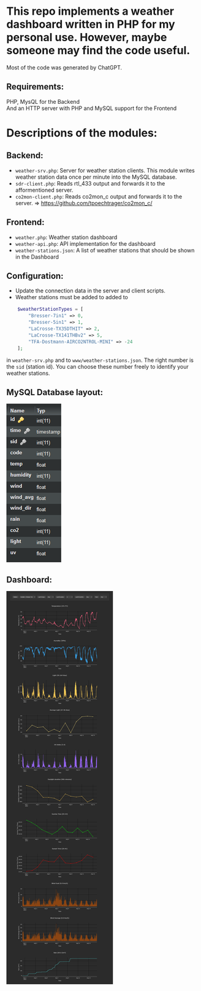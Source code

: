 # This repo implements a weather dashboard written in PHP for my personal use. However, maybe someone may find the code useful.

Most of the code was generated by ChatGPT.

## Requirements:

PHP, MysQL for the Backend  
And an HTTP server with PHP and MySQL support for the Frontend

# Descriptions of the modules:

## Backend:

* `weather-srv.php`: Server for weather station clients. This module writes weather station data once per minute into the MySQL database.
* `sdr-client.php`: Reads rtl_433 output and forwards it to the afformentioned server.
* `co2mon-client.php`: Reads co2mon_c output and forwards it to the server. => https://github.com/tpoechtrager/co2mon_c/

## Frontend:

* `weather.php`: Weather station dashboard  
* `weather-api.php`: API implementation for the dashboard  
* `weather-stations.json`: A list of weather stations that should be shown in the Dashboard

## Configuration:

* Update the connection data in the server and client scripts.
* Weather stations must be added to added to

```php
    $weatherStationTypes = [
        "Bresser-7in1" => 0,
        "Bresser-5in1" => 1,
        "LaCrosse-TX35DTHIT" => 2,
        "LaCrosse-TX141THBv2" => 5,
        "TFA-Dostmann-AIRCO2NTROL-MINI" => -24
    ];
```

in `weather-srv.php` and to `www/weather-stations.json`. The right number is the `sid` (station id). You can choose these number freely to identify your weather stations.

## MySQL Database layout:

![Database layout](db-layout.png)

## Dashboard:

![Dashboard](dashboard.png)
